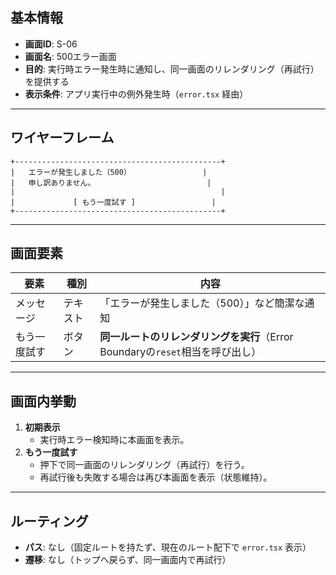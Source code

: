 ## 基本情報

- **画面ID**: S-06
- **画面名**: 500エラー画面
- **目的**: 実行時エラー発生時に通知し、同一画面のリレンダリング（再試行）を提供する
- **表示条件**: アプリ実行中の例外発生時（`error.tsx` 経由）

---

## ワイヤーフレーム

```
+----------------------------------------------+
|   エラーが発生しました（500）                |
|   申し訳ありません。                         |
|                                              |
|             [ もう一度試す ]                 |
+----------------------------------------------+
```

---

## 画面要素

| 要素         | 種別     | 内容                                                                          |
| ------------ | -------- | ----------------------------------------------------------------------------- |
| メッセージ   | テキスト | 「エラーが発生しました（500）」など簡潔な通知                                 |
| もう一度試す | ボタン   | **同一ルートのリレンダリングを実行**（Error Boundaryの`reset`相当を呼び出し） |

---

## 画面内挙動

1. **初期表示**
   - 実行時エラー検知時に本画面を表示。
2. **もう一度試す**
   - 押下で同一画面のリレンダリング（再試行）を行う。
   - 再試行後も失敗する場合は再び本画面を表示（状態維持）。

---

## ルーティング

- **パス**: なし（固定ルートを持たず、現在のルート配下で `error.tsx` 表示）
- **遷移**: なし（トップへ戻らず、同一画面内で再試行）
